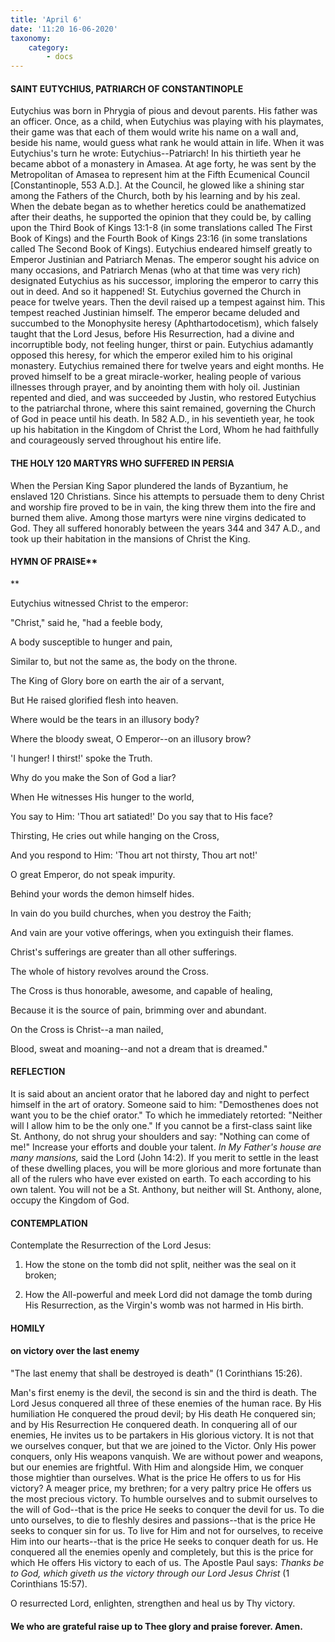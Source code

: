 ```yaml
---
title: 'April 6'
date: '11:20 16-06-2020'
taxonomy:
    category:
        - docs
---
```


#### SAINT EUTYCHIUS, PATRIARCH OF CONSTANTINOPLE

Eutychius was born in Phrygia of pious and devout parents. His father was an officer. Once, as a child, when Eutychius was playing with his playmates, their game was that each of them would write his name on a wall and, beside his name, would guess what rank he would attain in life. When it was Eutychius's turn he wrote: Eutychius--Patriarch! In his thirtieth year he became abbot of a monastery in Amasea. At age forty, he was sent by the Metropolitan of Amasea to represent him at the Fifth Ecumenical Council [Constantinople, 553 A.D.]. At the Council, he glowed like a shining star among the Fathers of the Church, both by his learning and by his zeal. When the debate began as to whether heretics could be anathematized after their deaths, he supported the opinion that they could be, by calling upon the Third Book of Kings 13:1-8 (in some translations called The First Book of Kings) and the Fourth Book of Kings 23:16 (in some translations called The Second Book of Kings). Eutychius endeared himself greatly to Emperor Justinian and Patriarch Menas. The emperor sought his advice on many occasions, and Patriarch Menas (who at that time was very rich) designated Eutychius as his successor, imploring the emperor to carry this out in deed. And so it happened! St. Eutychius governed the Church in peace for twelve years. Then the devil raised up a tempest against him. This tempest reached Justinian himself. The emperor became deluded and succumbed to the Monophysite heresy (Aphthartodocetism), which falsely taught that the Lord Jesus, before His Resurrection, had a divine and incorruptible body, not feeling hunger, thirst or pain. Eutychius adamantly opposed this heresy, for which the emperor exiled him to his original monastery. Eutychius remained there for twelve years and eight months. He proved himself to be a great miracle-worker, healing people of various illnesses through prayer, and by anointing them with holy oil. Justinian repented and died, and was succeeded by Justin, who restored Eutychius to the patriarchal throne, where this saint remained, governing the Church of God in peace until his death. In 582 A.D., in his seventieth year, he took up his habitation in the Kingdom of Christ the Lord, Whom he had faithfully and courageously served throughout his entire life.

#### THE HOLY 120 MARTYRS WHO SUFFERED IN PERSIA

When the Persian King Sapor plundered the lands of Byzantium, he enslaved 120 Christians. Since his attempts to persuade them to deny Christ and worship fire proved to be in vain, the king threw them into the fire and burned them alive. Among those martyrs were nine virgins dedicated to God. They all suffered honorably between the years 344 and 347 A.D., and took up their habitation in the mansions of Christ the King.



#### HYMN OF PRAISE**
**

Eutychius witnessed Christ to the emperor:

"Christ," said he, "had a feeble body,

A body susceptible to hunger and pain,

Similar to, but not the same as, the body on the throne.

The King of Glory bore on earth the air of a servant,

But He raised glorified flesh into heaven.

Where would be the tears in an illusory body?

Where the bloody sweat, O Emperor--on an illusory brow?

'I hunger! I thirst!' spoke the Truth.

Why do you make the Son of God a liar?

When He witnesses His hunger to the world,

You say to Him: 'Thou art satiated!' Do you say that to His face?

Thirsting, He cries out while hanging on the Cross,

And you respond to Him: 'Thou art not thirsty, Thou art not!'

O great Emperor, do not speak impurity.

Behind your words the demon himself hides.

In vain do you build churches, when you destroy the Faith;

And vain are your votive offerings, when you extinguish their flames.

Christ's sufferings are greater than all other sufferings.

The whole of history revolves around the Cross.

The Cross is thus honorable, awesome, and capable of healing,

Because it is the source of pain, brimming over and abundant.

On the Cross is Christ--a man nailed,

Blood, sweat and moaning--and not a dream that is dreamed."


#### REFLECTION

It is said about an ancient orator that he labored day and night to perfect himself in the art of oratory. Someone said to him: "Demosthenes does not want you to be the chief orator." To which he immediately retorted: "Neither will I allow him to be the only one." If you cannot be a first-class saint like St. Anthony, do not shrug your shoulders and say: "Nothing can come of me!" Increase your efforts and double your talent. *In My Father's house are many mansions,* said the Lord (John 14:2). If you merit to settle in the least of these dwelling places, you will be more glorious and more fortunate than all of the rulers who have ever existed on earth. To each according to his own talent. You will not be a St. Anthony, but neither will St. Anthony, alone, occupy the Kingdom of God.



#### CONTEMPLATION

Contemplate the Resurrection of the Lord Jesus:

1.  How the stone on the tomb did not split, neither was the seal on it broken;

1.  How the All-powerful and meek Lord did not damage the tomb during His Resurrection, as the Virgin's womb was not harmed in His birth.



#### HOMILY

#### on victory over the last enemy

"The last enemy that shall be destroyed is death" (1 Corinthians 15:26).

Man's first enemy is the devil, the second is sin and the third is death. The Lord Jesus conquered all three of these enemies of the human race. By His humiliation He conquered the proud devil; by His death He conquered sin; and by His Resurrection He conquered death. In conquering all of our enemies, He invites us to be partakers in His glorious victory. It is not that we ourselves conquer, but that we are joined to the Victor. Only His power conquers, only His weapons vanquish. We are without power and weapons, but our enemies are frightful. With Him and alongside Him, we conquer those mightier than ourselves. What is the price He offers to us for His victory? A meager price, my brethren; for a very paltry price He offers us the most precious victory. To humble ourselves and to submit ourselves to the will of God--that is the price He seeks to conquer the devil for us. To die unto ourselves, to die to fleshly desires and passions--that is the price He seeks to conquer sin for us. To live for Him and not for ourselves, to receive Him into our hearts--that is the price He seeks to conquer death for us. He conquered all the enemies openly and completely, but this is the price for which He offers His victory to each of us. The Apostle Paul says: *Thanks be to God, which giveth us the victory through our Lord Jesus Christ* (1 Corinthians 15:57).

O resurrected Lord, enlighten, strengthen and heal us by Thy victory.

#### We who are grateful raise up to Thee glory and praise forever. Amen.

  
